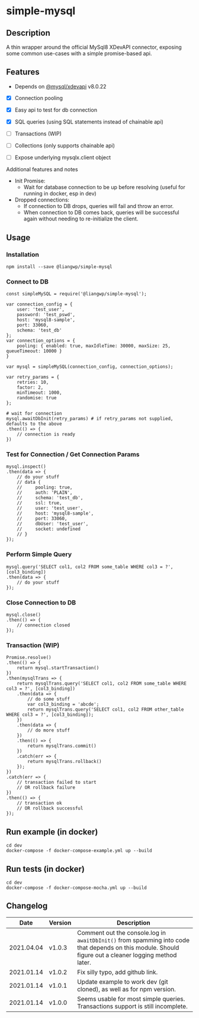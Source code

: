 # simple-mysql

## Description

A thin wrapper around the official MySql8 XDevAPI connector, exposing some common use-cases with a simple promise-based api.

## Features

* Depends on [@mysql/xdevapi](https://www.npmjs.com/package/@mysql/xdevapi) v8.0.22
* [x] Connection pooling
* [x] Easy api to test for db connection
* [x] SQL queries (using SQL statements instead of chainable api)
* [ ] Transactions (WIP)
* [ ] Collections (only supports chainable api)
* [ ] Expose underlying mysqlx.client object


Additional features and notes
* Init Promise:
    * Wait for database connection to be up before resolving (useful for running in docker, esp in dev)
* Dropped connections: 
    * If connection to DB drops, queries will fail and throw an error.
    * When connection to DB comes back, queries will be successful again without needing to re-initialize the client.

## Usage

### Installation

```
npm install --save @liangwp/simple-mysql
```

### Connect to DB
```
const simpleMySQL = require('@liangwp/simple-mysql');

var connection_config = {
    user: 'test_user',
    password: 'test_pswd',
    host: 'mysql8-sample',
    port: 33060,
    schema: 'test_db'
};
var connection_options = {
    pooling: { enabled: true, maxIdleTime: 30000, maxSize: 25, queueTimeout: 10000 }
}

var mysql = simpleMySQL(connection_config, connection_options);

var retry_params = {
    retries: 10,
    factor: 2,
    minTimeout: 1000,
    randomise: true
};

# wait for connection
mysql.awaitDbInit(retry_params) # if retry_params not supplied, defaults to the above
.then(() => {
    // connection is ready
})
```

### Test for Connection / Get Connection Params
```
mysql.inspect()
.then(data => {
    // do your stuff
    // data {
    //     pooling: true,
    //     auth: 'PLAIN',
    //     schema: 'test_db',
    //     ssl: true,
    //     user: 'test_user',
    //     host: 'mysql8-sample',
    //     port: 33060,
    //     dbUser: 'test_user',
    //     socket: undefined
    // }
});
```

### Perform Simple Query
```
mysql.query('SELECT col1, col2 FROM some_table WHERE col3 = ?', [col3_binding])
.then(data => {
    // do your stuff
});
```

### Close Connection to DB
```
mysql.close()
.then(() => {
    // connection closed
});
```

### Transaction (WIP)
```
Promise.resolve()
.then(() => {
    return mysql.startTransaction()
})
.then(mysqlTrans => {
    return mysqlTrans.query('SELECT col1, col2 FROM some_table WHERE col3 = ?', [col3_binding])
    .then(data => {
        // do some stuff
        var col3_binding = 'abcde';
        return mysqlTrans.query('SELECT col1, col2 FROM other_table WHERE col3 = ?', [col3_binding]);
    })
    .then(data => {
        // do more stuff
    })
    .then(() => {
        return mysqlTrans.commit()
    })
    .catch(err => {
        return mysqlTrans.rollback()
    });
})
.catch(err => {
    // transaction failed to start
    // OR rollback failure
})
.then(() => {
    // transaction ok
    // OR rollback successful
});
```

## Run example (in docker)

```
cd dev
docker-compose -f docker-compose-example.yml up --build
```

## Run tests (in docker)

```
cd dev
docker-compose -f docker-compose-mocha.yml up --build
```


## Changelog

| Date | Version | Description |
| ---- | ------------------|---------------------------------------------------------------------------------------- |
| 2021.04.04 | v1.0.3      | Comment out the console.log in `awaitDbInit()` from spamming into code that depends on this module. Should figure out a cleaner logging method later. |
| 2021.01.14 | v1.0.2      | Fix silly typo, add github link. |
| 2021.01.14 | v1.0.1      | Update example to work dev (git cloned), as well as for npm version. |
| 2021.01.14 | v1.0.0      | Seems usable for most simple queries. Transactions support is still incomplete. |
